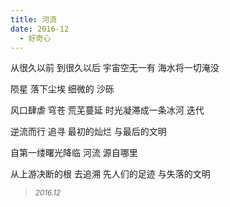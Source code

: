 ```yaml
---
title: 河流
date: 2016-12
  - 好奇心
---
```


从很久以前
到很久以后
宇宙空无一有
海水将一切淹没
<!--more-->
陨星
落下尘埃
细微的 沙砾

风口肆虐
穹苍 荒芜蔓延
时光凝滞成一条冰河
迭代

逆流而行
追寻
最初的灿烂
与最后的文明

自第一缕曙光降临
河流
源自哪里

从上游决断的根
去追溯
先人们的足迹
与失落的文明
<blockquote>
<p><small><i>2016.12</i></small></p>
</blockquote>
